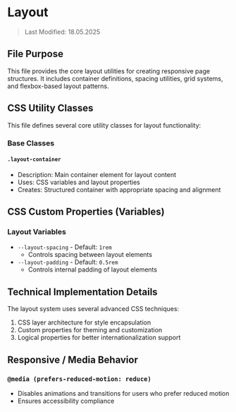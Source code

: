 # Layout
> Last Modified: 18.05.2025

## File Purpose

This file provides the core layout utilities for creating responsive page structures. It includes container definitions, spacing utilities, grid systems, and flexbox-based layout patterns.

## CSS Utility Classes

This file defines several core utility classes for layout functionality:

### Base Classes

#### `.layout-container`
- Description: Main container element for layout content
- Uses: CSS variables and layout properties
- Creates: Structured container with appropriate spacing and alignment

## CSS Custom Properties (Variables)

### Layout Variables
- `--layout-spacing` - Default: `1rem`
  - Controls spacing between layout elements
- `--layout-padding` - Default: `0.5rem`
  - Controls internal padding of layout elements

## Technical Implementation Details

The layout system uses several advanced CSS techniques:
1. CSS layer architecture for style encapsulation
2. Custom properties for theming and customization
3. Logical properties for better internationalization support

## Responsive / Media Behavior

### `@media (prefers-reduced-motion: reduce)`
- Disables animations and transitions for users who prefer reduced motion
- Ensures accessibility compliance
